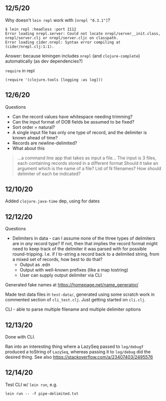## 12/5/20

Why doesn't `lein repl` work with `[nrepl "0.3.1"]`?

    $ lein repl :headless :port 2112
    Error loading nrepl.server: Could not locate nrepl/server__init.class, nrepl/server.clj or nrepl/server.cljc on classpath.
    Error loading cider.nrepl: Syntax error compiling at (cider/nrepl.clj:1:1).

Answer: because leiningen includes `nrepl` (and `clojure-complete`) automatically (as dev dependencies?)

`require` in repl

    (require '(clojure.tools [logging :as log]))

## 12/6/20

Questions
* Can the record values have whitespace needing trimming? 
* Can the input format of DOB fields be assumed to be fixed?
* Sort order = natural?
* A single input file has only one type of record, and the delimiter is known ahead of time?
* Records are newline-delimited?
* What about this
> ...a command line app that takes as input a file...
> The input is 3 files, each containing records stored in a different format
  Should it take an argument which is the name of a file? List of N filenames? How should delimiter
  of each be indicated?

## 12/10/20

Added `clojure.java-time` dep, using for dates

## 12/12/20

Questions
* Delimiters in data - can I assume none of the three types of delimiters
  are in _any_ record type? If not, then that implies the record format might need to keep track of
  the delimiter it was parsed with for possible round-tripping. I.e. if I to-string a record back to
  a delimited string, from a mixed set of records, how best to do that?
  * Output as .edn
  * Output with well-known prefixes (like a map tostring)
  * User can supply output delimiter via CLI

Generated fake names at https://homepage.net/name_generator/

Made test data files in `test-data/`, generated using some scratch work in commented section of
`cli_test.clj`. Just getting started on `cli.clj`.

CLI - able to parse multiple filename and multiple delimiter options

## 12/13/20

Done with CLI.

Ran into an interesting thing where a LazySeq passed to `log/debugf` produced a toString of
`LazySeq`, whereas passing it to `log/debug` did the desired thing. See also
https://stackoverflow.com/a/23407403/2495576

## 12/14/20

Test CLI w/ `lein run`, e.g.

    lein run -- -f pipe-delimited.txt
